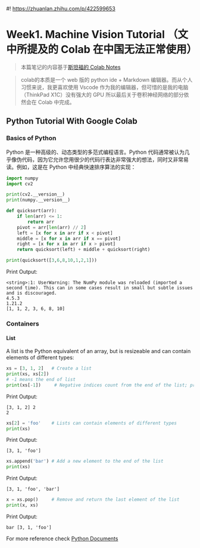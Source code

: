 #! https://zhuanlan.zhihu.com/p/422599653
# Week1. Machine Vision Tutorial （文中所提及的 Colab 在中国无法正常使用）

> 本篇笔记的内容基于[斯坦福的 Colab Notes](https://colab.research.google.com/github/cs231n/cs231n.github.io/blob/master/python-colab.ipynb#scrollTo=dzNng6vCL9eP)

> colab的本质是一个 web 版的 python ide + Markdown 编辑器。而从个人习惯来说，我更喜欢使用 Vscode 作为我的编辑器，但可惜的是我的电脑（ThinkPad X1C）没有强大的 GPU 所以最后关于卷积神经网络的部分依然会在 Colab 中完成。

## Python Tutorial With Google Colab

### Basics of Python

Python 是一种高级的、动态类型的多范式编程语言。Python 代码通常被认为几乎像伪代码，因为它允许您用很少的代码行表达非常强大的想法，同时又非常易读。例如，这是在 Python 中经典快速排序算法的实现：

```py
import numpy
import cv2

print(cv2.__version__)
print(numpy.__version__)

def quicksort(arr):
    if len(arr) <= 1:
        return arr
    pivot = arr[len(arr) // 2]
    left = [x for x in arr if x < pivot]
    middle = [x for x in arr if x == pivot]
    right = [x for x in arr if x > pivot]
    return quicksort(left) + middle + quicksort(right)

print(quicksort([3,6,8,10,1,2,1]))  
```

Print Output:
```
<string>:1: UserWarning: The NumPy module was reloaded (imported a second time). This can in some cases result in small but subtle issues and is discouraged.
4.5.3
1.21.2
[1, 1, 2, 3, 6, 8, 10]
```

### Containers

#### List

A list is the Python equivalent of an array, but is resizeable and can contain elements of different types:

```py
xs = [3, 1, 2]   # Create a list
print(xs, xs[2])
# -1 means the end of list
print(xs[-1])     # Negative indices count from the end of the list; prints "2"
```


Print Output:
```
[3, 1, 2] 2
2
```

```py
xs[2] = 'foo'    # Lists can contain elements of different types
print(xs)
```

Print Output:
```
[3, 1, 'foo']
```

```py
xs.append('bar') # Add a new element to the end of the list
print(xs)
```

Print Output:
```
[3, 1, 'foo', 'bar']
```

```py
x = xs.pop()     # Remove and return the last element of the list
print(x, xs)
```

Print Output:
```
bar [3, 1, 'foo']
```

For more reference check [Python Documents](https://docs.python.org/3.7/)

